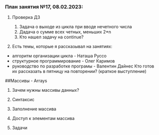 ### План занятия №17, 08.02.2023:
1. Проверка ДЗ
   1. Задача о выходе из цикла при вводе нечетного числа
   2. Дадача о сумме всех четных, меньших 2*n
   3. Кто нашел задачу на continue?

2. Есть темы, которые я рассказывал на занятиях:
- алгоритм организации цикла - Наташа Руссо
- структурное программирование - Олег Каримов
- руководство по разработке програмы - Валентин Дайнес
Кто готов их рассказать в пятницу на повторении? (краткое выступление)

##Массивы - Arrays

1. Зачем нужны массивы данных?


3. Синтаксис

4. Заполнение массива 

5. Доступ к элементам массива

6. Задачи
